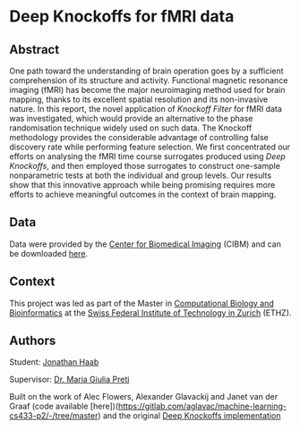 # Deep Knockoffs for fMRI data

## Abstract
One path toward the understanding of brain operation goes by a sufficient comprehension of its structure and activity. Functional magnetic resonance imaging (fMRI) has become the major neuroimaging method used for brain mapping, thanks to its excellent spatial resolution and its non-invasive nature. In this report, the novel application of _Knockoff Filter_ for fMRI data was investigated, which would provide an alternative to the phase randomisation technique widely used on such data. The Knockoff methodology provides the considerable advantage of controlling false discovery rate while performing feature selection. We first concentrated our efforts on analysing the fMRI time course surrogates produced using _Deep Knockoffs_, and then employed those surrogates to construct one-sample nonparametric tests at both the individual and group levels. Our results show that this innovative approach while being promising requires more efforts to achieve meaningful outcomes in the context of brain mapping.

## Data
Data were provided by the [Center for Biomedical Imaging](https://cibm.ch/) (CIBM) and can be downloaded [here](https://www.icloud.com/attachment/?u=https%3A%2F%2Fcvws.icloud-content.com%2FB%2FAWlFx0hqH-wjzzGDOnuOdH3HU4WQAVaLcpnjZG5_ek90DZq6hBQovYiv%2F%24%7Bf%7D%3Fo%3DAi-HT95ZQsI8slxFnirRb8XLFZXE9YTA2UlfPk5vfsF5%26v%3D1%26x%3D3%26a%3DCAogIKHF_Pqr9enwaLDTibNq-s3pqNQKqZi5eHsLsOkmUPMSeBCmqr7U_C4Yprq5qIYvIgEAKgkC6AMA_2XYaXFSBMdThZBaBCi9iK9qJn09qTU_dwLvHvbulpvjlDVB9qvGxAojlsafzVTJgKVLc0cZ0EcaciZ0VJUHMA7V-VPk9WK_G51D89ZRmCfo1La1R8lT_jQIi3fcaW3heg%26e%3D1616603143%26fl%3D%26r%3DA9DFBA32-66AF-43DE-A86C-1E5FFC8C74B3-1%26k%3D%24%7Buk%7D%26ckc%3Dcom.apple.largeattachment%26ckz%3D4E223236-0653-48D1-B0DE-40D79BF7DDFD%26p%3D12%26s%3DDPZXPae9tDNZRXESP02ZVKKXqZk&uk=HfXk3IP7ZPh8seJh2MVXBw&f=DataMLP.zip&sz=734406728).

## Context
This project was led as part of the Master in [Computational Biology and Bioinformatics](https://cbb.ethz.ch/) at the [Swiss Federal Institute of Technology in Zurich](https://ethz.ch/en.html) (ETHZ).

## Authors
Student: [Jonathan Haab](https://www.linkedin.com/in/jonathan-haab/)

Supervisor: [Dr. Maria Giulia Preti](https://miplab.epfl.ch/index.php/people/preti)

Built on the work of Alec Flowers, Alexander Glavackij and Janet van der Graaf (code available [here])(https://gitlab.com/aglavac/machine-learning-cs433-p2/-/tree/master) and the original [Deep Knockoffs implementation](https://github.com/msesia/deepknockoffs)